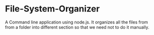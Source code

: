 # File-System-Organizer

A Command line application using node.js.
It organizes all the files from from a folder into different section so that we need not to do it manually.

